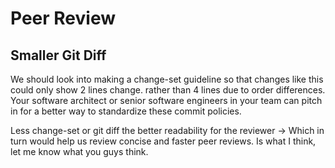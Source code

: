 # Peer Review


## Smaller Git Diff


We should look into making a change-set guideline so that changes like this could only show 2 lines change. rather than 4 lines due to order differences.
Your software architect or senior software engineers in your team can pitch in for a better way to standardize these commit policies.

Less change-set or git diff the better readability for the reviewer -> Which in turn would help us review concise and faster peer reviews. Is what I think, let me know what you guys think.   


